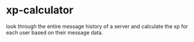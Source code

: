 # xp-calculator

look through the entire message history of a server and calculate the xp for each user based on their message data.
